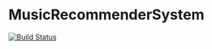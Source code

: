 # MusicRecommenderSystem

[![Build Status](https://travis-ci.org/gopinath-langote/MusicRecommenderSystem.svg)](https://travis-ci.org/gopinath-langote/MusicRecommenderSystem)
